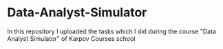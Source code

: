 # Data-Analyst-Simulator
In this repository I uploaded the tasks which I did during the course "Data Analyst Simulator" of Karpov Courses school
